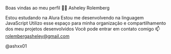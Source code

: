 Boas vindas ao meu perfil 💜💜
Asheley Rolemberg 

Estou estudando na Alura
Estou me desenvolvendo na linguagem JavaScript
Utilizo esse espaço para minha organização e compartilhamento dos meu projetos desenvolvidos
Você pode entrar em contato comigo 📫
rolembergasheley@gmail.com

@ashxx01
